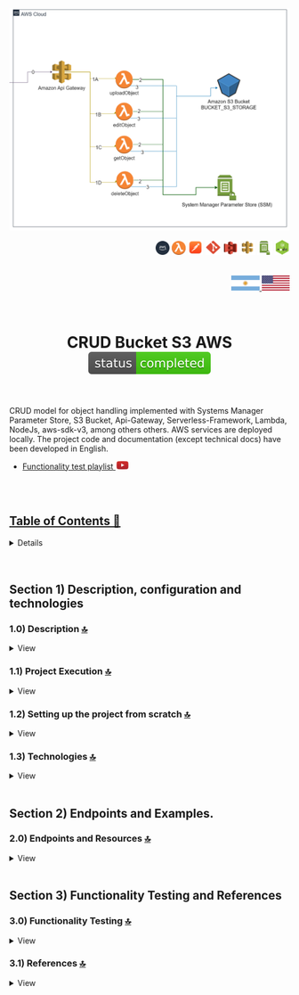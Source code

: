 <div align="center">
 
![Index app](./doc/assets/CRUD_Bucket_s3.drawio.png)

</div> 

<div align="right">
  <img width="25" height="25" src="./doc/assets/icons/devops/png/aws.png" />
  <img width="25" height="25" src="./doc/assets/icons/aws/png/lambda.png" />
  <img width="27" height="27" src="./doc/assets/icons/devops/png/postman.png" />
  <img width="29" height="27" src="./doc/assets/icons/devops/png/git.png" />
  <img width="25" height="25" src="./doc/assets/icons/aws/png/s3.png" />
  <img width="28" height="27" src="./doc/assets/icons/aws/png/api-gateway.png" />
  <img width="27" height="25" src="./doc/assets/icons/aws/png/parameter-store.png" />
  <img width="27" height="27" src="./doc/assets/icons/backend/javascript-typescript/png/nodejs.png" />

</div> 

<br>

<br>


<div align="right">
 <a href="./translation/README.es.md" target="_blank">
 <img src="./doc/assets/translation/arg-flag.jpg" width="10%" height="10%" />
 </a>
 <a href="https://github.com/andresWeitzel/CRUD_Amazon_S3_AWS" target="_blank">
 <img src="./doc/assets/translation/eeuu-flag.jpg" width="10%" height="10%" />
 </a>
</div>

<br>

<br>

<div align="center">

# CRUD Bucket S3 AWS ![(status-completed)](./doc/assets/icons/badges/status-completed.svg)

</div>

<br>

CRUD model for object handling implemented with Systems Manager Parameter Store, S3 Bucket, Api-Gateway, Serverless-Framework, Lambda, NodeJs, aws-sdk-v3, among others others. AWS services are deployed locally. The project code and documentation (except technical docs) have been developed in English.

* [Functionality test playlist](https://www.youtube.com/playlist?list=PLCl11UFjHurDPyOkEXOR6JO-vUnYqd1FW)<a href="https://www.youtube.com/playlist?list=PLCl11UFjHurDPyOkEXOR6JO-vUnYqd1FW" target="_blank"> <img src="./doc/assets/social-networks/yt.png" width="25" />

<br>

<br>

<!------Start Index----->

## Table of Contents 📜

<details>
<summary> View </summary>

<br>

### Section 1) Description, Configuration, and Technologies

* [1.0) Project Description.](#10-description-)
* [1.1) Project Execution .](#11-project-execution-)
* [1.2) Project setup from scratch](#12-project-setup-from-scratch-)
* [1.3) Technologies.](#13-technologies-)

### Section 2) Endpoints and Examples

* [2.0) Endpoints and resources.](#20-endpoints-and-resources-)

### Section 3) Functionality Testing and References

* [3.0) Functionality Testing.](#30-functionality-testing-) 
* [3.1) References.](#31-references-)

<br>

</details>

<!------Stop Index----->

<br>

<br>

## Section 1) Description, configuration and technologies

### 1.0) Description [🔝](#index-)

<details>
<summary>View</summary>
<br>

### 1.0.0) General Description

* This app is divided into several functionalities/components. The first component or connection layer (/bucket) is the interaction with aws-sdk and the bucket. It is modularized in such a way that we have .js files for creating s3 clients, bucket reading, bucket writing, etc.
Then for the application layer (/helpers) we have header validations, request body, date formats, authentication, etc.
Next, the controller/view layer (/controllers) is defined by the CRUD operations possible in each of the defined lambdas.

### 1.0.1) Architecture and Operation Description

* The image of the aws architecture used describes the general flow of the app. Any request to the bucket starts from a client (Postman, server, etc.).
* `Step 0` : This request is received by the api-gateway and will only be validated if the correct x-api-key is found within the headers of said request.
* `Steps 1A, 1B, etc.` : All these steps correspond to an endpoint with its specific resource. For example, for uploadObject (1A) it is http://localhost:4000/dev/upload-object .... check these endpoints in [endpoints section](#section-2-endpoints-and-examples). Each lambda performs x-api-key and Bearer token verification, among others.
* `Steps 2` : The lambdas perform the corresponding ssm validations with the System Manager Parameter Store.. they validate tokens, values ​​for the s3 bucket, etc.
* `Steps 3` : The lambdas perform the necessary requests and operations against the s3 bucket (reading, updating, deleting and inserting objects).
* `Clarifications` : This operation is emulated within the same network and in a local environment with the corresponding serverless plugins.

<br>

</details>

### 1.1) Project Execution [🔝](#index-)

<details>
<summary>View</summary>
<br>

* Once a work environment has been created through an ide, we clone the project

```git
git clone https://github.com/andresWeitzel/CRUD_Bucket_S3_AWS
```

* We position ourselves on the project

```git
cd 'projectName'
```

* We install the LTS version of [Nodejs(v18)](https://nodejs.org/en/download)
* We install the Serverless Framework globally if we haven't already. I recommend version three since it's free and doesn't ask for credentials. The latest version (four) can be used without any problems, although it requires a paid version.
```git
npm install -g serverless@3
```
* We check the installed version of Serverless

```git
sls -v
```

* We install all the necessary packages

```git
npm i
```

* The ssm variables used in the project are kept to simplify the configuration process of the project. It is recommended to add the corresponding file (serverless\_ssm.yml) to the .gitignore.
* The following script configured in the package.json of the project is in charge of
* Starting serverless-offline (serverless-offline)

```git
"scripts": {
"serverless-offline": "sls offline start",
"start": "npm run serverless-offline"
},
```

* We run the app from the terminal.

```git
npm start
```

* If we get a message indicating that port 9324 is already in use, we can terminate all dependent processes.
```git
npx kill-port 9324
```
* We launch the app from terminal.
```git
npm start
```

<br>

</details>

### 1.2) Setting up the project from scratch [🔝](#índice-)

<details>
<summary>View</summary>
<br>

* We create a work environment through an IDE, after creating a folder we position ourselves on it

```git
cd 'projectName'
```

* We install the LTS version of [Nodejs(v18)](https://nodejs.org/en/download)
* We install the Serverless Framework globally if we haven't already. I recommend version three since it's free and doesn't ask for credentials. The latest version (four) can be used without any problems, although it requires a paid version.
```git
npm install -g serverless@3
```

* Check the installed Serverless version

```git
sls -v
```

* Initialize a serverless template

```git
serverless create --template aws-nodejs
```

* Initialize an npm project

```git
npm init -y
```

* Install local S3

```git
npm install serverless-s3-local --save-dev
```

* Install the s3 Client

```git
npm install @aws-sdk/client-s3
```

* Install serverless offline

```git
npm i serverless-offline --save-dev
```

* Install serverless ssm

```git
npm i serverless-offline-ssm --save-dev
```

* The ssm variables used in the project are kept to simplify the configuration process of the project. It is recommended to add the corresponding file (serverless\_ssm.yml) to the .gitignore.
* The following script configured in the package.json of the project is in charge of
* Starting serverless-offline (serverless-offline)

```git
"scripts": {
"serverless-offline": "sls offline start",
"start": "npm run serverless-offline"
},
```

* We run the app from the terminal.

```git
npm start
```

* If we get a message indicating that port 9324 is already in use, we can terminate all dependent processes.
```git
npx kill-port 9324
```
* We launch the app from terminal.
```git
npm start
```

<br>

</details>

### 1.3) Technologies [🔝](#index-)

<details>
<summary>View</summary>
<br>

| Technology | Version | Purpose |
|------------|---------|---------|
| [SDK](https://www.serverless.com/framework/docs/guides/sdk/) | 4.3.2 | Automatic Module Injection for Lambdas |
| [Serverless Framework Core v3](https://www.serverless.com//blog/serverless-framework-v3-is-live) | 3.23.0 | AWS Core Services |
| [Systems Manager Parameter Store (SSM)](https://docs.aws.amazon.com/systems-manager/latest/userguide/systems-manager-parameter-store.html) | 3.0 | Management of Environment Variables |
| [Amazon Api Gateway](https://docs.aws.amazon.com/apigateway/latest/developerguide/welcome.html) | 2.0 | API Manager, Authentication, Control and Processing |
| [Amazon S3](https://docs.aws.amazon.com/AmazonS3/latest/userguide/UsingBucket.html) | 3.0 | Object Container |
| [NodeJS](https://nodejs.org/en/) | 14.18.1 | JS Library |
| [VSC](https://code.visualstudio.com/docs) | 1.72.2 | IDE |
| [Postman](https://www.postman.com/downloads/) | 10.11 | Http Client |
| [CMD](https://learn.microsoft.com/en-us/windows-server/administration/windows-commands/cmd) | 10 | Command Prompt |
| [Git](https://git-scm.com/downloads) | 2.29.1 | Version Control |

### Plugins

| Plugin | Description |
|--------|-------------|
| [Serverless Plugin](https://www.serverless.com/plugins/) | Libraries for Modular Definition |
| [serverless-offline](https://www.npmjs.com/package/serverless-offline) | This serverless plugin emulates AWS λ and API Gateway on-premises |
| [serverless-offline-ssm](https://www.npmjs.com/package/serverless-offline-ssm) | Finds environment variables that match SSM parameters at build time and replaces them from a file |
| [serverless-s3-local](https://www.serverless.com/plugins/serverless-s3-local) | Serverless plugin to run S3 clones locally |

### Extensions

| Extension |
|-----------|
| Prettier - Code formatter |
| YAML - Autoformatter .yml (alt+shift+f) |

<br>

</details>

<br>

## Section 2) Endpoints and Examples.

### 2.0) Endpoints and Resources [🔝](#index-)

<details>
<summary>View</summary>
<br>

### 2.1.0) Variables in Postman

| Variable | Initial Value | Current Value |
|----------|---------------|---------------|
| base_url | http://localhost:4000 | http://localhost:4000 |
| x-api-key | f98d8cd98h73s204e3456998ecl9427j | f98d8cd98h73s204e3456998ecl9427j |
| bearer_token | Bearer eyJhbGciOiJIUzI1NiIsInR5cCI6IkpXVCJ9.eyJzdWIiOiIxMjM0NTY3ODkwIiwibmFtZSI6IkpvaG4gRG9lIiwiaWF0IjoxNTE2MjM5MDIyfQ.SflKxwRJSMeKKF2QT4fwpMeJf36POk6yJV_adQssw5c | Bearer eyJhbGciOiJIUzI1NiIsInR5cCI6IkpXVCJ9.eyJzdWIiOiIxMjM0NTY3ODkwIiwibmFtZSI6IkpvaG4gRG9lIiwiaWF0IjoxNTE2MjM5MDIyfQ.SflKxwRJSMeKKF2QT4fwpMeJf36POk6yJV_adQssw5c |

<br>

<br>

### 2.1.1) Upload an object to the s3 bucket

#### Request | Code snippet

```postman
curl --location 'http://localhost:4000/dev/upload-object' \
--header 'x-api-key: f98d8cd98h73s204e3456998ecl9427j' \
--header 'Authorization: Bearer eyJhbGciOiJIUzI1NiIsInR5cCI6IkpXVCJ9.eyJzdWIiOiIxMjM0NTY3ODkwIiwibmFtZSI6IkpvaG4gRG9lIiwiaWF0IjoxNTE2MjM5MDIyfQ.SflKxwRJSMeKKF2QT4fwpMeJf36POk6yJV_adQssw5c' \
--header 'Content-Type: application/json' \
--data '{
    "type":"image",
    "format":"png",
    "description":"5000 × 3061 png",
    "url":"https://www.bing.com/images/search?view=detailV2&ccid=Tf4BFI68&id=D66EF5BFB7DA0A645A70240C32CB8664E8F8BF09&thid=OIP.Tf4BFI6846neirVSebC0vAHaEi&mediaurl=https%3a%2f%2flogos-download.com%2fwp-content%2fuploads%2f2016%2f09%2fNode_logo_NodeJS.png&cdnurl=https%3a%2f%2fth.bing.com%2fth%2fid%2fR.4dfe01148ebce3a9de8ab55279b0b4bc%3frik%3dCb%252f46GSGyzIMJA%26pid%3dImgRaw%26r%3d0&exph=3061&expw=5000&q=jpg+nodejs&simid=608055434302923247&FORM=IRPRST&ck=2FF3D39CAEF945F20B996CF6042F88A6&selectedIndex=1&ajaxhist=0&ajaxserp=0"
}'
```

#### Response

```postman
{
    "message": {
        "type": "image",
        "format": "png",
        "description": "5000 × 3061 png",
        "url": "https://www.bing.com/images/search?view=detailV2&ccid=Tf4BFI68&id=D66EF5BFB7DA0A645A70240C32CB8664E8F8BF09&thid=OIP.Tf4BFI6846neirVSebC0vAHaEi&mediaurl=https%3a%2f%2flogos-download.com%2fwp-content%2fuploads%2f2016%2f09%2fNode_logo_NodeJS.png&cdnurl=https%3a%2f%2fth.bing.com%2fth%2fid%2fR.4dfe01148ebce3a9de8ab55279b0b4bc%3frik%3dCb%252f46GSGyzIMJA%26pid%3dImgRaw%26r%3d0&exph=3061&expw=5000&q=jpg+nodejs&simid=608055434302923247&FORM=IRPRST&ck=2FF3D39CAEF945F20B996CF6042F88A6&selectedIndex=1&ajaxhist=0&ajaxserp=0",
        "uuid": 104851112
    }
}
```

<br>

<br>

### 2.1.2) Get an object from the bucket based on its uuid

#### Request | Code snippet

```postman
curl --location 'http://localhost:4000/dev/get-object/103053674' \
--header 'x-api-key: f98d8cd98h73s204e3456998ecl9427j' \
--header 'Authorization: Bearer eyJhbGciOiJIUzI1NiIsInR5cCI6IkpXVCJ9.eyJzdWIiOiIxMjM0NTY3ODkwIiwibmFtZSI6IkpvaG4gRG9lIiwiaWF0IjoxNTE2MjM5MDIyfQ.SflKxwRJSMeKKF2QT4fwpMeJf36POk6yJV_adQssw5c' \
--header 'Content-Type: application/json' \
--data ''
```

#### Response

```postman
{
    "message": {
        "type": "image",
        "format": "jpg",
        "description": "1000 × 1261 png",
        "url": "https://www.bing.com/images/search?view=detailV2&ccid=Tf4BFI68&id=D66EF5BFB7DA0A645A70240C32CB8664E8F8BF09&thid=OIP.Tf4BFI6846neirVSebC0vAHaEi&mediaurl=https%3a%2f%2flogos-download.com%2fwp-content%2fuploads%2f2016%2f09%2fNode_logo_NodeJS.png&cdnurl=https%3a%2f%2fth.bing.com%2fth%2fid%2fR.4dfe01148ebce3a9de8ab55279b0b4bc%3frik%3dCb%252f46GSGyzIMJA%26pid%3dImgRaw%26r%3d0&exph=3061&expw=5000&q=jpg+nodejs&simid=608055434302923247&FORM=IRPRST&ck=2FF3D39CAEF945F20B996CF6042F88A6&selectedIndex=1&ajaxhist=0&ajaxserp=0",
        "uuid": 103053674
    }
}
```

<br>

<br>

### 2.1.3) Update an object in the s3 bucket

#### Request | Code snippet

```postman
curl --location --request PUT 'http://localhost:4000/dev/edit-object/104851112' \
--header 'x-api-key: f98d8cd98h73s204e3456998ecl9427j' \
--header 'Authorization: Bearer eyJhbGciOiJIUzI1NiIsInR5cCI6IkpXVCJ9.eyJzdWIiOiIxMjM0NTY3ODkwIiwibmFtZSI6IkpvaG4gRG9lIiwiaWF0IjoxNTE2MjM5MDIyfQ.SflKxwRJSMeKKF2QT4fwpMeJf36POk6yJV_adQssw5c' \
--header 'Content-Type: application/json' \
--data '{
    "type":"image",
    "format":"jpg",
    "description":"1200 × 1201 png",
    "url":"https://www.bing.com/images/search?view=detailV2&ccid=Tf4BFI68&id=D66EF5BFB7DA0A645A70240C32CB8664E8F8BF09&thid=OIP.Tf4BFI6846neirVSebC0vAHaEi&mediaurl=https%3a%2f%2flogos-download.com%2fwp-content%2fuploads%2f2016%2f09%2fNode_logo_NodeJS.png&cdnurl=https%3a%2f%2fth.bing.com%2fth%2fid%2fR.4dfe01148ebce3a9de8ab55279b0b4bc%3frik%3dCb%252f46GSGyzIMJA%26pid%3dImgRaw%26r%3d0&exph=3061&expw=5000&q=jpg+nodejs&simid=608055434302923247&FORM=IRPRST&ck=2FF3D39CAEF945F20B996CF6042F88A6&selectedIndex=1&ajaxhist=0&ajaxserp=0"
}'
```

#### Response

```postman
{
    "message": {
        "type": "image",
        "format": "jpg",
        "description": "1200 × 1201 png",
        "url": "https://www.bing.com/images/search?view=detailV2&ccid=Tf4BFI68&id=D66EF5BFB7DA0A645A70240C32CB8664E8F8BF09&thid=OIP.Tf4BFI6846neirVSebC0vAHaEi&mediaurl=https%3a%2f%2flogos-download.com%2fwp-content%2fuploads%2f2016%2f09%2fNode_logo_NodeJS.png&cdnurl=https%3a%2f%2fth.bing.com%2fth%2fid%2fR.4dfe01148ebce3a9de8ab55279b0b4bc%3frik%3dCb%252f46GSGyzIMJA%26pid%3dImgRaw%26r%3d0&exph=3061&expw=5000&q=jpg+nodejs&simid=608055434302923247&FORM=IRPRST&ck=2FF3D39CAEF945F20B996CF6042F88A6&selectedIndex=1&ajaxhist=0&ajaxserp=0",
        "uuid": 104851112
    }
}
```

<br>

<br>

### 2.1.4) Delete an object from the bucket

#### Request | Code snippet

```postman
curl --location --request DELETE 'http://localhost:4000/dev/delete-object/104851112' \
--header 'Authorization: Bearer eyJhbGciOiJIUzI1NiIsInR5cCI6IkpXVCJ9.eyJzdWIiOiIxMjM0NTY3ODkwIiwibmFtZSI6IkpvaG4gRG9lIiwiaWF0IjoxNTE2MjM5MDIyfQ.SflKxwRJSMeKKF2QT4fwpMeJf36POk6yJV_adQssw5c' \
--header 'x-api-key: f98d8cd98h73s204e3456998ecl9427j' \
--header 'Content-Type: application/json'
```

#### Response

```postman
{
    "message": "Removed object with uuid 104851112 successfully."
}
```

<br>

</details>

<br>

## Section 3) Functionality Testing and References

### 3.0) Functionality Testing [🔝](#index-)

<details>
<summary>View</summary>
<br>

#### [Watch video](https://www.youtube.com/playlist?list=PLCl11UFjHurDPyOkEXOR6JO-vUnYqd1FW)

  <a href="https://www.youtube.com/playlist?list=PLCl11UFjHurDPyOkEXOR6JO-vUnYqd1FW">
    <img src="./doc/assets/pruebaFuncionalBucket.png" />
  </a> 

</details>

### 3.1) References [🔝](#index-)

<details>
<summary>View</summary>
<br>

#### Bucket Configuration

* [s3-example](https://docs.aws.amazon.com/sdk-for-javascript/v2/developer-guide/s3-example-configuring-buckets.html)
* [s3-examples official](https://docs.aws.amazon.com/sdk-for-javascript/v2/developer-guide/s3-node-examples.html)

#### Tools

* [AWS Design Tool app.diagrams.net](https://app.diagrams.net/?splash=0\&libs=aws4)

#### AWS-SDK

* [Official Doc](https://docs.aws.amazon.com/AWSJavaScriptSDK/v3/latest/clients/client-s3/index.html)

#### API Gateway

* [Best Api-Gateway Practices](https://docs.aws.amazon.com/whitepapers/latest/best-practices-api-gateway-private-apis-integration/rest-api.html)
* [Api-key creation custom](https://towardsaws.com/protect-your-apis-by-creating-api-keys-using-serverless-framework-fe662ad37447)

#### Libraries

* [Field validation](https://www.npmjs.com/package/node-input-validator)

<br>

</details>
